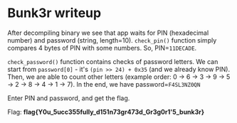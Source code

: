# Bunk3r writeup
After decompiling binary we see that app waits for PIN (hexadecimal number) and password (string, length=10). `check_pin()` function simply compares 4 bytes of PIN with some numbers. So, PIN=`11DECADE`.

`check_password()` function contains checks of password letters. We can start from `password[0]` - it's `(pin >> 24) + 0x35` (and we already know PIN). Then, we are able to count other letters (example order: 0 -> 6 -> 3 -> 9 -> 5 -> 2 -> 8 -> 4 -> 1 -> 7). In the end, we have password=`F4SL3NZ0QN`

Enter PIN and password, and get the flag.

Flag: **flag{Y0u_5ucc355fully_d151n73gr473d_Gr3g0r1'5_bunk3r}**